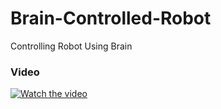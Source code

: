 # Brain-Controlled-Robot
Controlling Robot Using Brain
### Video
[![Watch the video](https://img.youtube.com/vi/B6f8p4evgH8/maxresdefault.jpg)](https://www.youtube.com/watch?v=B6f8p4evgH8)
